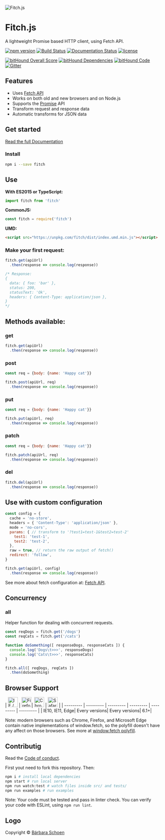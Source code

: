 ![Fitch.js](https://github.com/raphaelpor/fitch.js/raw/master/assets/fitch-mini.jpg)

# Fitch.js
A lightweight Promise based HTTP client, using Fetch API.

[![npm version](https://badge.fury.io/js/fitch.svg)](https://www.npmjs.com/package/fitch)
[![Build Status](https://travis-ci.org/raphaelpor/fitch.js.svg?branch=master)](https://travis-ci.org/raphaelpor/fitch.js)
[![Documentation Status](https://img.shields.io/badge/docs-latest-brightgreen.svg?style=flat)](https://github.com/raphaelpor/fitch.js/blob/master/docs/Intro.md)
[![license](https://img.shields.io/npm/l/fitch.svg)](https://github.com/raphaelpor/fitch.js/blob/master/LICENSE.md)

[![bitHound Overall Score](https://www.bithound.io/github/raphaelpor/fitch.js/badges/score.svg)](https://www.bithound.io/github/raphaelpor/fitch.js)
[![bitHound Dependencies](https://www.bithound.io/github/raphaelpor/fitch.js/badges/dependencies.svg)](https://www.bithound.io/github/raphaelpor/fitch.js/master/dependencies/npm)
[![bitHound Code](https://www.bithound.io/github/raphaelpor/fitch.js/badges/code.svg)](https://www.bithound.io/github/raphaelpor/fitch.js)
[![Gitter](https://badges.gitter.im/join_chat.svg)](https://gitter.im/fitch-js/Lobby)

## Features

- Uses [Fetch API](https://developer.mozilla.org/en-US/docs/Web/API/Fetch_API)
- Works on both old and new browsers and on Node.js
- Supports the [Promise](https://developer.mozilla.org/en-US/docs/Web/JavaScript/Reference/Global_Objects/Promise) API
- Transform request and response data
- Automatic transforms for JSON data

## Get started

[Read the full Documentation](https://github.com/raphaelpor/fitch.js/blob/master/docs/Intro.md)

### Install
```sh
npm i --save fitch
```

## Use

**With ES2015 or TypeScript:**

```js
import fitch from 'fitch'
```

**CommonJS:**

```js
const fitch = require('fitch')
```

**UMD:**

```html
<script src="https://unpkg.com/fitch/dist/index.umd.min.js"></script>
```

### Make your first request:
```js
fitch.get(apiUrl)
  .then(response => console.log(response))

/* Response:
{
  data: { foo: 'bar' },
  status: 200,
  statusText: 'Ok',
  headers: { Content-Type: application/json },
}
*/
```

## Methods available:
### get
```js
fitch.get(apiUrl)
  .then(response => console.log(response))
```

### post
```js
const req = {body: {name: 'Happy cat'}}

fitch.post(apiUrl, req)
  .then(response => console.log(response))
```

### put
```js
const req = {body: {name: 'Happy cat'}}

fitch.put(apiUrl, req)
  .then(response => console.log(response))
```

### patch
```js
const req = {body: {name: 'Happy cat'}}

fitch.patch(apiUrl, req)
  .then(response => console.log(response))
```

### del
```js
fitch.del(apiUrl)
  .then(response => console.log(response))
```

## Use with custom configuration
```js
const config = {
  cache = 'no-store',
  headers = { 'Content-Type': 'application/json' },
  mode = 'no-cors',
  params: { // transform to '?test1=test-1&test2=test-2'
    test1: 'test-1',
    test2: 'test-2',
  },
  raw = true, // return the raw output of fetch()
  redirect: 'follow',
}

fitch.get(apiUrl, config)
  .then(response => console.log(response))
```
See more about fetch configuration at: [Fetch API](https://developer.mozilla.org/pt-BR/docs/Web/API/Fetch_API).

## Concurrency

### all

Helper function for dealing with concurrent requests.

```js
const reqDogs = fitch.get('/dogs')
const reqCats = fitch.get('/cats')

function doSomething([ responseDogs, responseCats ]) {
  console.log('Dogs\t>>>', responseDogs)
  console.log('Cats\t>>>', responseCats)
}

fitch.all([ reqDogs, reqCats ])
  .then(doSomething)
```

## Browser Support

| [<img src="https://raw.githubusercontent.com/godban/browsers-support-badges/master/src/images/edge.png" alt="IE / Edge" width="32px" height="32px" />](http://godban.github.io/browsers-support-badges/) | [<img src="https://raw.githubusercontent.com/godban/browsers-support-badges/master/src/images/firefox.png" alt="Firefox" width="32px" height="32px" />](http://godban.github.io/browsers-support-badges/)| [<img src="https://raw.githubusercontent.com/godban/browsers-support-badges/master/src/images/chrome.png" alt="Chrome" width="32px" height="32px" />](http://godban.github.io/browsers-support-badges/) | [<img src="https://raw.githubusercontent.com/godban/browsers-support-badges/master/src/images/safari.png" alt="Safari" width="32px" height="32px" />](http://godban.github.io/browsers-support-badges/) |
| --------- | --------- | --------- | --------- | --------- | --------- |
| IE10, IE11, Edge| Every versions| Every versions| 6.1+|

Note: modern browsers such as Chrome, Firefox, and Microsoft Edge contain native implementations of window.fetch, so the polyfill doesn't have any affect on those browsers. See more at [window.fetch polyfill](https://github.com/github/fetch).

## Contributig

Read the [Code of conduct](https://github.com/raphaelpor/fitch.js/blob/master/code_of_conduct.md).

First yout need to fork this repository. Then:
```sh
npm i # install local dependencies
npm start # run local server
npm run watch:test # watch files inside src/ and tests/
npm run examples # run examples
```
Note: Your code must be tested and pass in linter check.
You can verify your code with ESLint, using `npm run lint`.

## Logo
Copyright © [Bárbara Schoen](https://www.linkedin.com/in/b%C3%A1rbara-schoen-692269b6)
